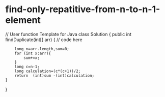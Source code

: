 # find-only-repatitive-from-n-to-n-1-element


// User function Template for Java
class Solution {
    public int findDuplicate(int[] arr) {
        // code here
      
        long n=arr.length,sum=0;
        for (int x:arr){
            sum+=x;
        }
        long c=n-1;
        long calculation=(c*(c+1))/2;
        return  (int)sum -(int)calculation;
    }

}
